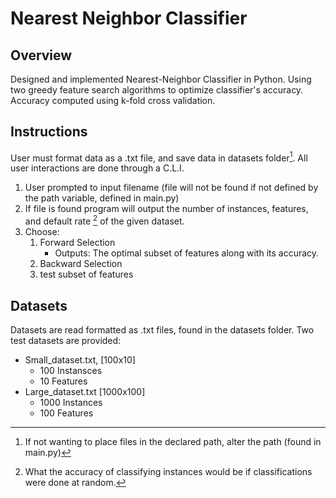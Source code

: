 # Nearest Neighbor Classifier

## Overview
Designed and implemented Nearest-Neighbor Classifier in Python. Using two greedy feature search algorithms to optimize classifier's accuracy. Accuracy computed using k-fold cross validation.

## Instructions

User must format data as a .txt file, and save data in datasets folder[^1]. All user interactions are done through a C.L.I.

1. User prompted to input filename
   (file will not be found if not defined by the path variable,       defined in main.py)
2. If file is found program will output the number of instances, features, and default rate [^2] of the given dataset.
3. Choose:
    1. Forward Selection
         - Outputs: The optimal subset of features along with its       accuracy.
    3. Backward Selection
    4. test subset of features



[^1]: If not wanting to place files in the declared path, alter the path (found in main.py)
[^2]: What the accuracy of classifying instances would be if classifications were done at random.

## Datasets

Datasets are read formatted as .txt files, found in the datasets folder. Two test datasets are provided:

  - Small_dataset.txt, [100x10]
      - 100 Instansces
      - 10 Features
  - Large_dataset.txt [1000x100]
      - 1000 Instances
      - 100 Features



